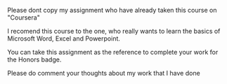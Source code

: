 Please dont copy my assignment who have already taken this course on "Coursera"

I recomend this course to the one, who really wants to learn the basics of Microsoft Word, Excel and Powerpoint.

You can take this assignment as the reference to complete your work for the Honors badge.

Please do comment your thoughts about my work that I have done
